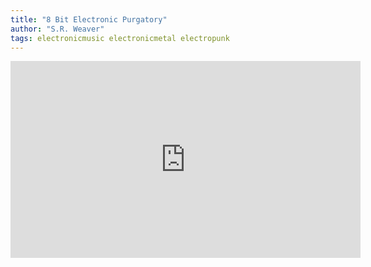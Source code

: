 ```yaml
---
title: "8 Bit Electronic Purgatory"
author: "S.R. Weaver"
tags: electronicmusic electronicmetal electropunk
---
```

<iframe title="8 Bit Interlude Electronic Purgatory" src="https://video.ploud.jp/videos/embed/50803e26-4be5-403e-a403-dd7fdda4162d" allowfullscreen="" sandbox="allow-same-origin allow-scripts allow-popups" width="560" height="315" frameborder="0"></iframe>
